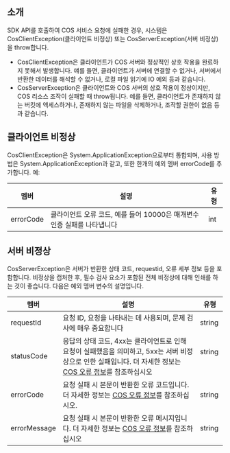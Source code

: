 ## 소개

SDK API를 호출하여 COS 서비스 요청에 실패한 경우, 시스템은 CosClientException(클라이언트 비정상) 또는 CosServerException(서버 비정상)을 throw합니다.
- CosClientException은 클라이언트가 COS 서버와 정상적인 상호 작용을 완료하지 못해서 발생합니다. 얘를 들면, 클라이언트가 서버에 연결할 수 없거나, 서버에서 반환한 데이터를 해석할 수 없거나, 로컬 파일 읽기에 IO 예외 등과 같습니다.
- CosServerException은 클라이언트와 COS 서버의 상호 작용이 정상이지만, COS 리소스 조작이 실패할 때 throw됩니다. 예를 들면, 클라이언트가 존재하지 않는 버킷에 액세스하거나, 존재하지 않는 파일을 삭제하거나, 조작할 권한이 없음 등과 같습니다.


## 클라이언트 비정상

CosClientException은 System.ApplicationException으로부터 통합되며, 사용 방법은 System.ApplicationException과 같고, 또한 한개의 예외 멤버 errorCode를 추가합니다. 예:

|멤버|설명|유형|
| ---- | ---- | ---- |
|errorCode|클라이언트 오류 코드, 예를 들어 10000은 매개변수 인증 실패를 나타냅니다|int|



## 서버 비정상

CosServerException은 서버가 반환한 상태 코드, requestid, 오류 세부 정보 등을 포함합니다. 비정상을 캡처한 후, 필수 검사 요소가 포함된 전체 비정상에 대해 인쇄를 하는 것이 좋습니다. 다음은 예외 멤버 변수의 설명입니다.

| 멤버 | 설명 | 유형 |
| ------------ | ---------------------------------------- | --------- |
| requestId   | 요청 ID, 요청을 나타내는 데 사용되며, 문제 검사에 매우 중요합니다 | string    |
| statusCode   | 응답의 상태 코드, 4xx는 클라이언트로 인해 요청이 실패했음을 의미하고, 5xx는 서버 비정상으로 인한 실패입니다. 더 자세한 정보는 [COS 오류 정보](https://cloud.tencent.com/document/product/436/7730)를 참조하십시오 | string    |
| errorCode | 요청 실패 시 본문이 반환한 오류 코드입니다. 더 자세한 정보는 [COS 오류 정보](https://cloud.tencent.com/document/product/436/7730)를 참조하십시오. | string |
| errorMessage | 요청 실패 시 본문이 반환한 오류 메시지입니다. 더 자세한 정보는 [COS 오류 정보](https://cloud.tencent.com/document/product/436/7730)를 참조하십시오 | string |


